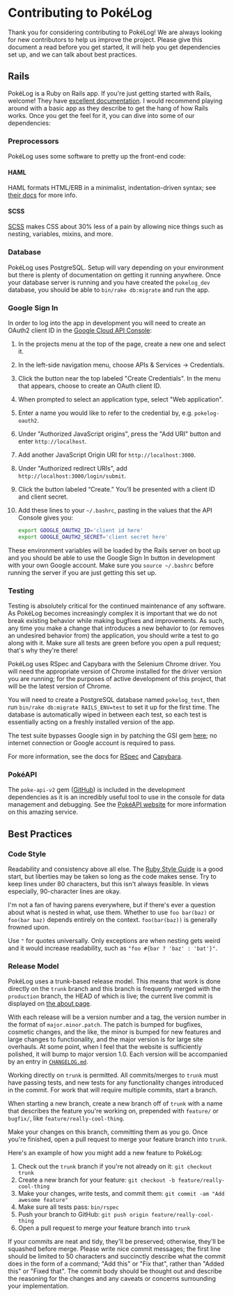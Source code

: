 # Contributing to PokéLog

Thank you for considering contributing to PokéLog! We are always looking 
for new contributors to help us improve the project. Please give this
document a read before you get started, it will help you get dependencies set
up, and we can talk about best practices.

## Rails

PokéLog is a Ruby on Rails app. If you're just getting started with Rails,
welcome! They have
[excellent documentation](https://guides.rubyonrails.org/getting_started.html).
I would recommend playing around with a basic app as they describe to get the
hang of how Rails works. Once you get the feel for it, you can dive into some
of our dependencies:

### Preprocessors

PokéLog uses some software to pretty up the front-end code:

#### HAML

HAML formats HTML/ERB in a minimalist, indentation-driven syntax; see
[their docs](https://haml.info) for more info.

#### SCSS

[SCSS](https://sass-lang.com/guide) makes CSS about 30% less of a pain by allowing
nice things such as nesting, variables, mixins, and more.

### Database

PokéLog uses PostgreSQL. Setup will vary depending on your environment but
there is plenty of documentation on getting it running anywhere. Once your
database server is running and you have created the `pokelog_dev` database, you
should be able to `bin/rake db:migrate` and run the app.

### Google Sign In

In order to log into the app in development you will need to create an OAuth2
client ID in the
[Google Cloud API Console](https://console.developers.google.com/apis/credentials):

1. In the projects menu at the top of the page, create a new one and select it.
2. In the left-side navigation menu, choose APIs & Services → Credentials.
3. Click the button near the top labeled "Create Credentials". In the menu that appears,
   choose to create an OAuth client ID.
4. When prompted to select an application type, select "Web application".
5. Enter a name you would like to refer to the credential by, e.g. `pokelog-oauth2`.
6. Under "Authorized JavaScript origins", press the "Add URI" button and enter
   `http://localhost`.
7. Add another JavaScript Origin URI for `http://localhost:3000`.
8. Under "Authorized redirect URIs", add `http://localhost:3000/login/submit`.
9. Click the button labeled “Create.” You’ll be presented with a client ID and client
   secret. 
10. Add these lines to your `~/.bashrc`, pasting in the values that the API Console
    gives you:

    ```bash
    export GOOGLE_OAUTH2_ID='client id here'
    export GOOGLE_OAUTH2_SECRET='client secret here'
    ```

These environment variables will be loaded by the Rails server on boot up and
you should be able to use the Google Sign In button in development with your
own Google account. Make sure you `source ~/.bashrc` before running the server
if you are just getting this set up.

### Testing

Testing is absolutely critical for the continued maintenance of any software.
As PokéLog becomes increasingly complex it is important that we do not break
existing behavior while making bugfixes and improvements. As such, any time you
make a change that introduces a new behavior to (or removes an undesired
behavior from) the application, you should write a test to go along with it.
Make sure all tests are green before you open a pull request; that's why they're
there!

PokéLog uses RSpec and Capybara with the Selenium Chrome driver. You will need
the appropriate version of Chrome installed for the driver version you are
running; for the purposes of active development of this project, that will be
the latest version of Chrome.

You will need to create a PostgreSQL database named `pokelog_test`, then run
`bin/rake db:migrate RAILS_ENV=test` to set it up for the first time. The
database is automatically wiped in between each test, so each test is
essentially acting on a freshly installed version of the app.

The test suite bypasses Google sign in by patching the GSI gem
[here](/https://github.com/vinnydiehl/pokelog/blob/trunk/spec/support/gsi_patch.rb);
no internet connection or Google account is required to pass.

For more information, see the docs for [RSpec](https://rspec.info/documentation/)
and [Capybara](https://rubydoc.info/github/jnicklas/capybara#using-capybara-with-rspec).

### PokéAPI

The `poke-api-v2` gem
([GitHub](https://github.com/rdavid1099/poke-api-v2#poke-api-v2))
is included in the development dependencies as it is an incredibly useful tool
to use in the console for data management and debugging. See the [PokéAPI
website](https://pokeapi.co/) for more information on this amazing service.

## Best Practices

### Code Style

Readability and consistency above all else. The
[Ruby Style Guide](https://rubystyle.guide/) is a good start, but liberties may
be taken so long as the code makes sense. Try to keep lines under 80
characters, but this isn't always feasible. In views especially, 90-character
lines are okay.

I'm not a fan of having parens everywhere, but if there's ever a question about
what is nested in what, use them. Whether to use `foo bar(baz)` or `foo(bar baz)`
depends entirely on the context. `foo(bar(baz))` is generally frowned upon.

Use `"` for quotes universally. Only exceptions are when nesting gets weird and
it would increase readability, such as `"foo #{bar ? 'baz' : 'bat'}"`.

### Release Model

PokéLog uses a trunk-based release model. This means that work is done directly
on the `trunk` branch and this branch is frequently merged with the
`production` branch, the HEAD of which is live; the current live commit is
displayed on [the about page](https://www.pokelog.net/about).

With each release will be a version number and a tag, the version number in the
format of `major.minor.patch`. The patch is bumped for bugfixes, cosmetic changes,
and the like, the minor is bumped for new features and large changes to
functionality, and the major version is for large site overhauls. At some
point, when I feel that the website is sufficiently polished, it will bump to
major version 1.0. Each version will be accompanied by an entry in
[`CHANGELOG.md`](https://github.com/vinnydiehl/pokelog/blob/trunk/CHANGELOG.md).

Working directly on `trunk` is permitted. All commits/merges to `trunk` must have
passing tests, and new tests for any functionality changes introduced in the
commit. For work that will require multiple commits, start a branch.

When starting a new branch, create a new branch off of `trunk` with a name that
describes the feature you're working on, prepended with `feature/` or `bugfix/`,
like `feature/really-cool-thing`.

Make your changes on this branch, committing them as you go. Once you're 
finished, open a pull request to merge your feature branch into `trunk`.

Here's an example of how you might add a new feature to PokéLog:

1. Check out the `trunk` branch if you're not already on it: `git checkout trunk`
2. Create a new branch for your feature: `git checkout -b feature/really-cool-thing`
3. Make your changes, write tests, and commit them: `git commit -am "Add awesome feature"`
4. Make sure all tests pass: `bin/rspec`
4. Push your branch to GitHub: `git push origin feature/really-cool-thing`
5. Open a pull request to merge your feature branch into `trunk`

If your commits are neat and tidy, they'll be preserved; otherwise, they'll be
squashed before merge. Please write nice commit messages; the first line should
be limited to 50 characters and succinctly describe what the commit does in the
form of a command; "Add this" or "Fix that", rather than "Added this" or "Fixed
that". The commit body should be thought out and describe the reasoning for the
changes and any caveats or concerns surrounding your implementation.
